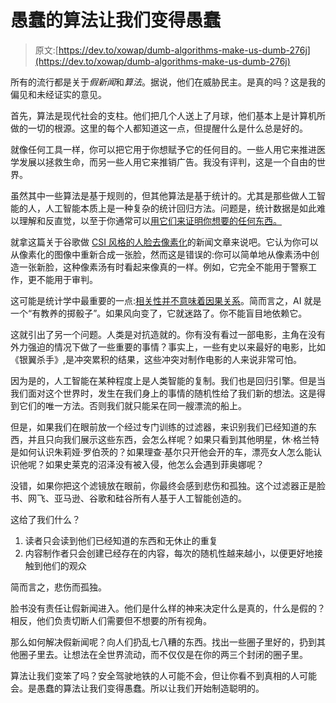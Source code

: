 # 愚蠢的算法让我们变得愚蠢

> 原文:[https://dev.to/xowap/dumb-algorithms-make-us-dumb-276j](https://dev.to/xowap/dumb-algorithms-make-us-dumb-276j)

所有的流行都是关于*假新闻*和*算法*。据说，他们在威胁民主。是真的吗？这是我的偏见和未经证实的意见。

首先，算法是现代社会的支柱。他们把几个人送上了月球，他们基本上是计算机所做的一切的根源。这里的每个人都知道这一点，但提醒什么是什么总是好的。

就像任何工具一样，你可以把它用于你想赋予它的任何目的。一些人用它来推进医学发展以拯救生命，而另一些人用它来推销广告。我没有评判，这是一个自由的世界。

虽然其中一些算法是基于规则的，但其他算法是基于统计的。尤其是那些做人工智能的人，人工智能本质上是一种复杂的统计回归方法。问题是，统计数据是如此难以理解和反直觉，以至于你通常可以[用它们来证明你想要的任何东西。](https://en.wikipedia.org/wiki/How_to_Lie_with_Statistics)

就拿这篇关于谷歌做 [CSI 风格的人脸去像素化](https://www.theguardian.com/technology/2017/feb/08/google-ai-system-pixelated-faces-csi)的新闻文章来说吧。它认为你可以从像素化的图像中重新合成一张脸，然而这是错误的:你可以简单地从像素汤中创造一张新脸，这种像素汤有时看起来像真的一样。例如，它完全不能用于警察工作，更不能用于审判。

这可能是统计学中最重要的一点:[相关性并不意味着因果关系](https://xkcd.com/552/)。简而言之，AI 就是一个“有教养的掷骰子”。如果风向变了，它就迷路了。你不能盲目地依赖它。

这就引出了另一个问题。人类是对抗造就的。你有没有看过一部电影，主角在没有外力强迫的情况下做了一些重要的事情？事实上，一些有史以来最好的电影，比如《银翼杀手》,是冲突累积的结果，这些冲突对制作电影的人来说非常可怕。

因为是的，人工智能在某种程度上是人类智能的复制。我们也是回归引擎。但是当我们面对这个世界时，发生在我们身上的事情的随机性给了我们新的想法。这是得到它们的唯一方法。否则我们就只能呆在同一艘漂流的船上。

但是，如果我们在眼前放一个经过专门训练的过滤器，来识别我们已经知道的东西，并且只向我们展示这些东西，会怎么样呢？如果只看到其他明星，休·格兰特是如何认识朱莉娅·罗伯茨的？如果理查·基尔只开他会开的车，漂亮女人怎么能认识他呢？如果史莱克的沼泽没有被入侵，他怎么会遇到菲奥娜呢？

没错，如果你把这个滤镜放在眼前，你最终会感到悲伤和孤独。这个过滤器正是脸书、网飞、亚马逊、谷歌和硅谷所有人基于人工智能创造的。

这给了我们什么？

1.  读者只会读到他们已经知道的东西和无休止的重复
2.  内容制作者只会创建已经存在的内容，每次的随机性越来越小，以便更好地接触到他们的观众

简而言之，悲伤而孤独。

脸书没有责任让假新闻进入。他们是什么样的神来决定什么是真的，什么是假的？相反，他们负责切断人们需要但不想要的所有视角。

那么如何解决假新闻呢？向人们扔乱七八糟的东西。找出一些圈子里好的，扔到其他圈子里去。让想法在全世界流动，而不仅仅是在你的两三个封闭的圈子里。

算法让我们变笨了吗？安全驾驶地铁的人可能不会，但让你看不到真相的人可能会。是愚蠢的算法让我们变得愚蠢。所以让我们开始制造聪明的。
